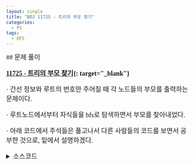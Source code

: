 ```yaml
---
layout: single
title: "BOJ 11725 - 트리의 부모 찾기"
categories:
  - PS
tags:
  - DFS
---
```


<div markdown="1" style="font-size:18px;font-family:'Consolas', 맑은 고딕;">
## 문제 풀이

**[11725 - 트리의 부모 찾기](https://www.acmicpc.net/problem/11725){: target="_blank"}**

· 간선 정보와 루트의 번호만 주어질 때 각 노드들의 부모를 출력하는 문제이다.

· 루트노드에서부터 자식들을 bfs로 탐색하면서 부모를 찾아내었다.

· 아래 코드에서 주석들은 풀고나서 다른 사람들의 코드를 보면서 공부한 것으로, 밑에서 설명하겠다.

<details>
<summary>소스코드</summary>
<div markdown="1" style="font-size:20px;font-family:'Consolas', 맑은 고딕;">
```cpp
#include<cstdio>
#include<vector>
#include<deque>
#include<utility>
using namespace std;
typedef pair<int, int> pii;

int main()
{
	int n;
	scanf("%d", &n);
	vector<int> p(n+1, 0);
	p[1]=1;
	deque<pii> d;
	for(int i=0;i<n-1;i++){
		int a, b;
		scanf("%d %d", &a, &b);
		if(p[a]) p[b]=a;
		else if(p[b]) p[a]=b;
		else d.push_back({a, b});
	}
	
	// while(!d.empty()){		//TLE
	// 	deque<pii> d2;
	// 	d2.swap(d);
	// 	for(int i=0;i<d2.size();i++){
	// 		int a=d2[i].first, b=d2[i].second;
	// 		if(p[a]) p[b]=a;
	// 		else if(p[b]) p[a]=b;
	// 		else d.push_back({a, b});
	// 	}
	// }
	while(!d.empty()){		//40ms
        deque<pii> r;
        r.swap(d);
        while(!r.empty()){
            int a=r.front().first,b=r.front().second;r.pop_front();
            if(p[a])p[b]=a;
            else if(p[b])p[a]=b;
            else d.push_front({a,b});
        }
    }
	
	for(int i=2;i<=n;i++) printf("%d\n", p[i]);
	return 0;
}

// #include<cstdio>
// #include<vector>
// #include<queue>
// #include<algorithm>
// #include<utility>
// using namespace std;
// typedef vector<int> vi;
// typedef pair<int, int> pii;

// int main()
// {
// 	int n;
// 	scanf("%d", &n);
// 	vi p(n+1), v(n+1, 0);
// 	vector<pii> e;
// 	for(int i=1;i<n;i++){
// 		int s, z;
// 		scanf("%d %d", &s, &z);
// 		e.push_back(make_pair(s, z));
// 		e.push_back(make_pair(z, s));
// 	}
// 	sort(e.begin(), e.end());
// 	queue<int> q;
// 	auto lb=lower_bound(e.begin(), e.end(), make_pair(1, 1)), ub=upper_bound(e.begin(), e.end(), make_pair(1, n));
// 	v[1]=1;
// 	for(auto it=lb;it!=ub;++it){
// 		p[it->second]=it->first;
// 		q.push(it->second);
// 		v[it->second]=1;
// 	}
// 	while(!q.empty()){
// 		int cur=q.front(), f=1;
// 		lb=lower_bound(e.begin(), e.end(), make_pair(cur, 1)), ub=upper_bound(e.begin(), e.end(), make_pair(cur, n));
// 		for(auto it=lb;it!=ub;++it){
// 			if(v[it->second]==0){
// 				p[it->second]=it->first;
// 				q.push(it->second);
// 				f=0;
// 				v[it->second]=1;
// 			}
// 		}
// 		if(f) q.pop();
// 	}
// 	for(int i=2;i<=n;i++) printf("%d\n", p[i]);
// 	return 0;
// }
```
</div>
</details> 
<br>
## 풀고나서  

· 내가 처음 제출한 코드는 맨아래 전부 주석처리된 부분으로, 위의 문제 풀이대로 푼 것이다. 풀고나서 [isbidip님의 코드](https://www.acmicpc.net/source/16667572){: target="_blank"}를 봤는데 나보다 훨씬 깔끔하고 시간도 적게 들어서 이해한대로 다시 코딩해서 제출했다. 근데 TLE가 떴었다. 
보이는 차이는 deque에서 push_front와 push_back의 차이밖에 없었기 때문에 [질문](https://www.acmicpc.net/board/view/59175){: target="_blank"}을 올렸고, 이건 저 함수들의 실행시간 차이가 아니라 deque가 뒤집히냐 아니냐의 차이였다. TC중에 일자 트리에서 간선이 양끝에서부터 번갈아가며 주어지는 테스트케이스가 많았나보다. 어쨌든 따지고보면 둘 다 O(N^2)이기 떄문에 원래는 TLE가 나야해서 [데이터 추가](https://www.acmicpc.net/board/view/59187){: target="_blank"}가 요청되었고 현재 내 맨 처음 코드와 두 번째 코드는 재채점 중이다. 첫 번째는 O(NlgN)이기 때문에 맞을거고 두 번째는 아마 틀렸다고 뜰 것 같다.

· 루트가 주어지기 때문에 루트에서 dfs만 돌려도 다 구할 수 있다. 괜히 어렵게 생각했다. ([djm03178님의 코드](https://www.acmicpc.net/source/23814163){: target="_blank"}를 보고 깨달음을 얻었다.)

· 코드는 깔끔한 게 최고인 것 같다. 앞으로 bits/stdc++.h헤더하고 iostream을 사용해야겠다.

</div>